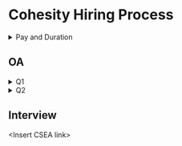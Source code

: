 # Cohesity Hiring Process

<details>
<summary>Pay and Duration</summary>
Pay: 1.20L/month
    
Duration: 8-10 weeks
</details>

## OA

<details>
<summary>
Q1
</summary>
<img src = "./assets/Q1/Cohesity%20Q1-1.jpeg"/>
<img src = "./assets/Q1/Cohesity%20Q1-2.jpeg"/>
</details>

<details>
<summary>
Q2
</summary>
<img src = "./assets/Q2/Cohesity%20Q2-1.jpeg"/>
<img src = "./assets/Q2/Cohesity%20Q2-2.jpeg"/>
<img src = "./assets/Q2/Cohesity%20Q2-3.jpeg"/>
<img src = "./assets/Q2/Cohesity%20Q2-4.jpeg"/>
</details>

## Interview

\<Insert CSEA link>